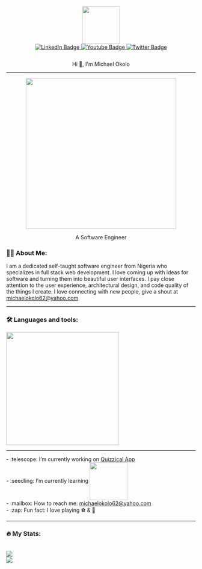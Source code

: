 <div id="header" align="center">
  <img src="https://media.giphy.com/media/v1.Y2lkPTc5MGI3NjExYzFmNTIwZDllYzNiZDY0M2NmMmRkYjIzYzM0YjhjZmE0N2JlNDg2YyZlcD12MV9pbnRlcm5hbF9naWZzX2dpZklkJmN0PXM/M9gbBd9nbDrOTu1Mqx/giphy.gif" width="100">
</div>
<div id="badges" align="center">
  <a href="https://www.linkedin.com/in/michael-okolo-b50898266/">
  <img src="https://img.shields.io/badge/LinkedIn-blue?style=for-the-badge&logo=linkedin&logoColor=white" alt="LinkedIn Badge"/>
  </a>
  <a href="#">
  <img src="https://img.shields.io/badge/YouTube-red?style=for-the-badge&logo=youtube&logoColor=white" alt="Youtube Badge"/>
  </a>
  <a href="#">
  <img src="https://img.shields.io/badge/Twitter-blue?style=for-the-badge&logo=twitter&logoColor=white" alt="Twitter Badge"/>
  </a>
</div>
<p align="center">
  <img src="https://komarev.com/ghpvc/?username=michaelokolo&style=flat-square&color=blue" alt="" />
</p>
<p align="center">
  Hi 👋, I'm Michael Okolo
</p>

<hr>
<div align="center">
  <img src="https://github.com/michaelokolo/michaelokolo/assets/91018269/2cefb90b-8407-48e6-8d21-61312a0b06ae" width="400">
</div>
<p align="center">A Software Engineer</p>

### :man_technologist: About Me:
I am a dedicated self-taught software engineer from Nigeria who specializes in full stack web development. I love coming up with ideas for software and turning them into beautiful user interfaces. I pay close attention to the user experience, architectural design, and code quality of the things I create. I love connecting with new people, give a shout at <a href="mailto:michaelokolo62@yahaoo.com">michaelokolo62@yahoo.com</a>
<hr>


### :hammer_and_wrench: Languages and tools:<br>
<img src="https://skills.thijs.gg/icons?i=react,html,javascript,github,css,bootstrap,express,nodejs,jquery&theme=light" width="300"/>
<hr>
- :telescope: I’m currently working on <a href="https://github.com/michaelokolo/Quizzical-App">Quizzical App</a><br>
- :seedling: I’m currently learning <a href="#"><img src="https://skills.thijs.gg/icons?i=express,nodejs&theme=dark" width="100" align="center"/></a><br>
- :mailbox: How to reach me: <a href="mailto:michaelokolo62@yahoo.com">michaelokolo62@yahoo.com</a><br>
- :zap: Fun fact: I love playing ⚽ & 🎸
<hr>


### :fire: My Stats:<br><br>
<img src="http://github-readme-streak-stats.herokuapp.com?user=michaelokolo&theme=dark&hide_border=true"/>
<br>
<img src="https://github-readme-stats.vercel.app/api/top-langs/?username=michaelokolo&layout=compact&theme=vision-friendly-dark"/>

